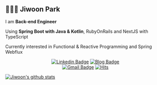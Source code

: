 ## 👨🏻‍💻  Jiwoon Park 

I am **Back-end Engineer**

Using **Spring Boot with Java & Kotlin**, RubyOnRails and NextJS with TypeScript

Currently interested in Functional & Reactive Programming and Spring Webflux

<div align=center>

[![Linkedin Badge](https://img.shields.io/badge/-LinkedIn-blue?style=flat-square&logo=Linkedin&logoColor=white)](https://www.linkedin.com/in/bcp0109/)
[![Blog Badge](http://img.shields.io/badge/-Tech%20blog-black?style=flat-square&logo=blogger&logoColor=white)](https://bcp0109.tistory.com/)	
[![Gmail Badge](https://img.shields.io/badge/Gmail-d14836?style=flat-square&logo=Gmail&logoColor=white&link=mailto:bcp0109@gmail.com)](mailto:bcp0109@gmail.com)
[![Hits](https://hits.seeyoufarm.com/api/count/incr/badge.svg?url=https%3A%2F%2Fgithub.com%2FParkJiwoon&count_bg=%2379C83D&title_bg=%23555555&icon=&icon_color=%23E7E7E7&title=hits&edge_flat=false)](https://hits.seeyoufarm.com)

</div>

[![Jiwoon's github stats](https://github-readme-stats.vercel.app/api?username=ParkJiwoon)](https://github.com/bcp0109/github-readme-stats)
